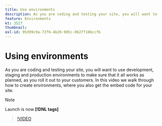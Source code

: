```yaml
---
title: Use environments
description: As you are coding and testing your site, you will want to use development, staging and production environments to make sure that it all works as planned, as you roll it out to your customers. In this video we walk through how to create environments, where you also get the embed code for your site.
feature: Environments
kt: 3527
thumbnail:
exl-id: 95399c9a-72f6-4b20-905c-0627f106ccfb
---
```

# Using environments

As you are coding and testing your site, you will want to use development, staging and production environments to make sure that it all works as planned, as you roll it out to your customers. In this video we walk through how to create environments, where you also get the embed code for your site.

>[!NOTE]
>
> Launch is now **[!DNL tags]**

>[!VIDEO](https://video.tv.adobe.com/v/28729/?quality=12&learn=on)
